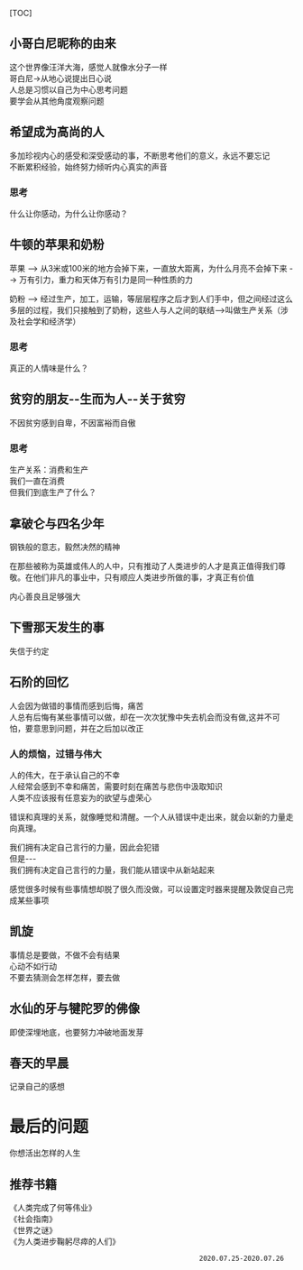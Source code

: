 [TOC]

## 小哥白尼昵称的由来

这个世界像汪洋大海，感觉人就像水分子一样</br>
哥白尼->从地心说提出日心说</br>
人总是习惯以自己为中心思考问题</br>
要学会从其他角度观察问题</br>

## 希望成为高尚的人
多加珍视内心的感受和深受感动的事，不断思考他们的意义，永远不要忘记</br>
不断累积经验，始终努力倾听内心真实的声音

### 思考
什么让你感动，为什么让你感动？


## 牛顿的苹果和奶粉
苹果 --> 从3米或100米的地方会掉下来，一直放大距离，为什么月亮不会掉下来 --> 万有引力，重力和天体万有引力是同一种性质的力</br>

奶粉 --> 经过生产，加工，运输，等层层程序之后才到人们手中，但之间经过这么多层的过程，我们只接触到了奶粉，这些人与人之间的联结-->叫做生产关系（涉及社会学和经济学）

### 思考
真正的人情味是什么？


## 贫穷的朋友--生而为人--关于贫穷
不因贫穷感到自卑，不因富裕而自傲

### 思考
生产关系：消费和生产</br>
我们一直在消费</br>
但我们到底生产了什么？

## 拿破仑与四名少年
钢铁般的意志，毅然决然的精神

在那些被称为英雄或伟人的人中，只有推动了人类进步的人才是真正值得我们尊敬。在他们非凡的事业中，只有顺应人类进步所做的事，才真正有价值

内心善良且足够强大

## 下雪那天发生的事
失信于约定

## 石阶的回忆
人会因为做错的事情而感到后悔，痛苦</br>
人总有后悔有某些事情可以做，却在一次次犹豫中失去机会而没有做,这并不可怕，要意思到问题，并在之后加以改正</br>

### 人的烦恼，过错与伟大
人的伟大，在于承认自己的不幸</br>
人经常会感到不幸和痛苦，需要时刻在痛苦与悲伤中汲取知识</br>
人类不应该报有任意妄为的欲望与虚荣心</br>

错误和真理的关系，就像睡觉和清醒。一个人从错误中走出来，就会以新的力量走向真理。</br>

我们拥有决定自己言行的力量，因此会犯错</br>
但是---</br>
我们拥有决定自己言行的力量，我们能从错误中从新站起来

感觉很多时候有些事情想却脱了很久而没做，可以设置定时器来提醒及敦促自己完成某些事项

## 凯旋
事情总是要做，不做不会有结果</br>
心动不如行动</br>
不要去猜测会怎样怎样，要去做</br>

## 水仙的牙与犍陀罗的佛像
即使深埋地底，也要努力冲破地面发芽</br>


## 春天的早晨
记录自己的感想</br>


# 最后的问题
你想活出怎样的人生



## 推荐书籍
《人类完成了何等伟业》</br>
《社会指南》</br>
《世界之谜》</br>
《为人类进步鞠躬尽瘁的人们》</br>

                            
                            
                        
```
                                               2020.07.25-2020.07.26
```
